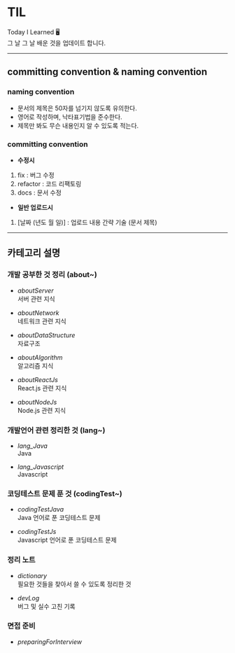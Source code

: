# TIL

Today I Learned 🖥  
그 날 그 날 배운 것을 업데이트 합니다.

---

## committing convention & naming convention

### naming convention

- 문서의 제목은 50자를 넘기지 않도록 유의한다.
- 영어로 작성하며, 낙타표기법을 준수한다.
- 제목만 봐도 무슨 내용인지 알 수 있도록 적는다.

### committing convention

- **수정시**

1. fix : 버그 수정
2. refactor : 코드 리팩토링
3. docs : 문서 수정

- **일반 업로드시**

1. [날짜 (년도 월 일)] : 업로드 내용 간략 기술 (문서 제목)

---

## 카테고리 설명

### 개발 공부한 것 정리 (about~)

- _aboutServer_  
  서버 관련 지식

- _aboutNetwork_  
  네트워크 관련 지식

- _aboutDataStructure_  
  자료구조

- _aboutAlgorithm_  
  알고리즘 지식

- _aboutReactJs_  
  React.js 관련 지식

- _aboutNodeJs_  
  Node.js 관련 지식

### 개발언어 관련 정리한 것 (lang~)

- _lang_Java_  
  Java

- _lang_Javascript_  
  Javascript

### 코딩테스트 문제 푼 것 (codingTest~)

- _codingTestJava_  
  Java 언어로 푼 코딩테스트 문제

- _codingTestJs_  
  Javascript 언어로 푼 코딩테스트 문제

### 정리 노트

- _dictionary_  
  필요한 것들을 찾아서 쓸 수 있도록 정리한 것

- _devLog_  
  버그 및 실수 고친 기록

### 면접 준비

- _preparingForInterview_
